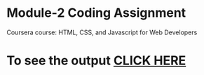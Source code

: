 

# Module-2 Coding Assignment

Coursera course: HTML, CSS, and Javascript for Web Developers

# To see the output [CLICK HERE](https://abhishekhatti45.github.io/Coursera-HTML-CSS-and-JavaScript-for-Web-Developers1/)

